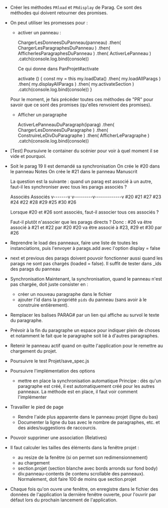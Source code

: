
* Créer les méthodes `PRload` et `PRdisplay` de Parag. Ce sont des méthodes qui doivent retourner des promises.


* On peut utiliser les promesses pour :

  * activer un panneau :

    ChargerLesDonneesDuPanneau(panneau)
      .then( ChargerLesParagraphesDuPanneau )
      .then( AfficherlesParagraphesDuPanneau )
      .then( ActiverLePanneau )
      .catch(console.log.bind(console))

    Ce qui donne dans PanProjet#activate

    activate () {
      const my = this
      my.loadData()
        .then( my.loadAllParags )
        .then( my.displayAllParags )
        .then( my.activateSection )
        .catch(console.log.bind(console))
    }

  Pour le moment, je fais précéder toutes ces méthodes de "PR" pour savoir
  que ce sont des promises (qu'elles renvoient des promises).

  * Afficher un paragraphe

    ActiverLePanneauDuParagraph(iparag)
      .then( ChargerLesDonneesDuParagraphe )
      .then( ConstruireLeDivDuParagraphe )
      .then( AfficherLeParagraphe )
      .catch(console.log.bind(console))

* [Test] Poursuivre le container du scénier pour voir à quel moment il se vide et pourquoi.

* Soit le parag 19
  Il est demandé sa synchronisation
  On crée le #20 dans le panneau Notes
  On crée le #21 dans le panneau Manuscrit

  La question est la suivante : quand un parag est associé à un autre, faut-il
  les synchroniser avec tous les parags associés ?

    Associés                      Associés
   v-------v            v---------v-------------v
  #20     #21          #27       #23           #24
          #22          #28       #29           #25
                                 #30           #26

  Lorsque #20 et #26 sont associés, faut-il associer tous ces associés ?

  Faut-il plutôt n'associer que les parags directs ?
  Donc :
    #26 va être associé à #21 et #22 par #20
    #20 va être associé à #23, #29 et #30 par #26


* Reprendre le load des panneaux, faire une liste de toutes les instanciations, puis l'envoyer
  à parags.add avec l'option display = false

* next et previous des parags doivent pouvoir fonctionner aussi quand les parags ne sont pas chargés (loaded = false). Il suffit de tester dans _ids des parags du panneau

* Synchronisation
  Maintenant, la synchronisation, quand le panneau n'est pas chargée, doit juste
  consister en :
    - créer un nouveau paragraphe dans le fichier
    - ajouter l'id dans la propriété `pids` du panneau (sans avoir à le construire
      entièrement).

* Remplacer les balises PARAG#<id> par un lien qui affiche au survol le texte du paragraphe.

* Prévoir à la fin du paragraphe un espace pour indiquer plein de choses et notamment le
  fait que le paragraphe soit lié à d'autres paragraphes.

* Retenir le panneau actif quand on quitte l'application pour le remettre au chargement du projet.

* Poursuivre le test Projet/save_spec.js

* Poursuivre l'implémentation des options
  - mettre en place la synchronisation automatique
    Principe : dès qu'un paragraphe est créé, il est automatiquement créé pour les
    autres panneaux.
    La méthode est en place, il faut voir comment l'implémenter

* Travailler le pied de page
  - Rendre l'aide plus apparente dans le panneau projet (ligne du bas)
  - Documenter la ligne du bas avec le nombre de paragraphes, etc. et des aides/suggestions de raccourcis.

* Pouvoir supprimer une association (Relatives)

* Il faut calculer les tailles des éléments dans la fenêtre projet :
  - au resize de la fenêtre (si on permet son redimensionnement)
  - au chargement
  * section.projet (section blanche avec bords arronds sur fond body)
  * div.panneau-contents (le contenu scrollable des panneaux). Normalement, doit faire 100 de moins que section.projet

* Chaque fois qu'on ouvre une fenêtre, on enregistre dans le fichier des données de l'application la dernière fenêtre ouverte, pour l'ouvrir par défaut lors du prochain lancement de l'application.

